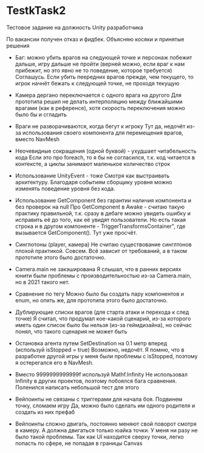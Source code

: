 # TestkTask2
Тестовое задание на должность Unity разработчика

По вакансии получен отказ и фидбек. Объясняю косяки и принятые решения

- Баг: можно убить врагов на следующей точке и персонаж побежит дальше, игру дальше не пройти (верней можно, если враг к нам прибежит, но это явно не то поведение, которое требуется)
Соглашусь. Если убить пеередних врагов прежде, чем текущего, то игрок начнёт бежать к следующей точке, не проходя текущую

- Камера дергано переключается с одного врага на другого
Для прототипа решил не делать интерполяцию между ближайшими врагами (как в референсе), хотя скорость переключения можно было бы и сгладить

- Враги не разворачиваются, когда бегут к игроку
Тут да, недочёт из-за использования своего компонента для перемещения врагов, вместо NavMesh

- Неочевидные сокращения (одной буквой) - ухудшает читабельность кода
Если это про foreach, то я бы не согласился, т.к. код читается в контексте, а циклы занимают маленькое количество строк

- Использование UnityEvent - тоже
Смотря как выстраивать архитектуру. Благодаря событиям сборщику уровня можно изменять поведение уровня без кода. 

- Использование GetComponent без гарантии наличия компонента и без проверок на null
Про GetComponent в Awake - считаю такую практику правильной, т.к. сразу в дебаге можно увидеть ошибку и исправить её до того, как её увидят пользователи.
Но есть такая строка и в другом компоненте - TriggerTransformsContainer", где вызывается GetComponent<OnDisableEvent>(). Тут уже просчёт. 

- Синглотоны (player, камера)
Не считаю существование синглтонов плохой практикой. Совсем. Всё зависит от требований, а в таком прототипе этого было достаточно.

- Camera.main не закэширована
Я слышал, что в ранних версиях юнити были проблемы с производительностью из-за Camera.main, но в 2021 такого нет.

- Сравнение по тегу
Можно было бы создать пару компонентов и enum, но опять же, для прототипа этого было достаточно.

- Дублирующие списки врагов (для старта атаки и перехода к след точке)
Я считал, что продумал кое-какой сценарий, из-за которого иметь один список было бы нельзя (из-за геймдизайна), но сейчас понял, что такого сценария не может быть

- Остановка агента путем SetDestination на 0.1 метр вперед (используй isStopped = true)
Возможно, недочёт. Я помню, что в разработке другой игры у меня были проблемы с isStopped, поэтому я остерегался его в NavMesh.

- Вместо 9999999999999f используй Mathf.Infinity
Не использовал Infinity в других проектов, поэтому побоялся бага сравнения. Поленился написать небольшой тест для этого

- Вейпоинты не связаны с триггерами для начала боя. Подвинем точку, сломаем игру
Да, можно было сделать им одного родителя и создать из них префаб

- Вейпоинты сложно двигать, постоянно меняют свой поворот смотря в камеру. А должна двигаться только юайка точки.
У меня ни разу не было такой проблемы. Так как UI находится сверху точки, легко попасть по сфере, не попадая в границы Canvas
